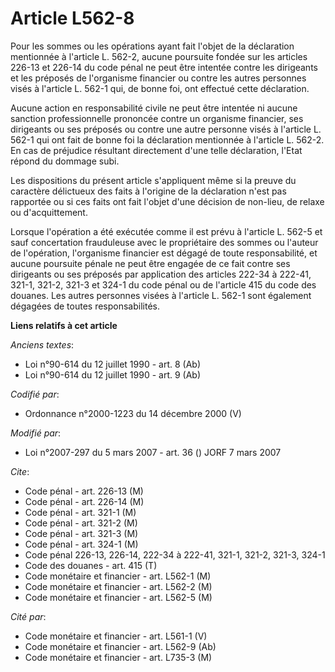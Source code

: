 # Article L562-8

Pour les sommes ou les opérations ayant fait l'objet de la déclaration mentionnée à l'article L. 562-2, aucune poursuite
fondée sur les articles 226-13 et 226-14 du code pénal ne peut être intentée contre les dirigeants et les préposés de
l'organisme financier ou contre les autres personnes visés à l'article L. 562-1 qui, de bonne foi, ont effectué cette
déclaration.

Aucune action en responsabilité civile ne peut être intentée ni aucune sanction professionnelle prononcée contre un organisme
financier, ses dirigeants ou ses préposés ou contre une autre personne visés à l'article L. 562-1 qui ont fait de bonne foi
la déclaration mentionnée à l'article L. 562-2. En cas de préjudice résultant directement d'une telle déclaration, l'Etat
répond du dommage subi.

Les dispositions du présent article s'appliquent même si la preuve du caractère délictueux des faits à l'origine de la
déclaration n'est pas rapportée ou si ces faits ont fait l'objet d'une décision de non-lieu, de relaxe ou d'acquittement.

Lorsque l'opération a été exécutée comme il est prévu à l'article L. 562-5 et sauf concertation frauduleuse avec le
propriétaire des sommes ou l'auteur de l'opération, l'organisme financier est dégagé de toute responsabilité, et aucune
poursuite pénale ne peut être engagée de ce fait contre ses dirigeants ou ses préposés par application des articles 222-34 à
222-41, 321-1, 321-2, 321-3 et 324-1 du code pénal ou de l'article 415 du code des douanes. Les autres personnes visées à
l'article L. 562-1 sont également dégagées de toutes responsabilités.

**Liens relatifs à cet article**

_Anciens textes_:

  - Loi n°90-614 du 12 juillet 1990 - art. 8 (Ab)
  - Loi n°90-614 du 12 juillet 1990 - art. 9 (Ab)

_Codifié par_:

  - Ordonnance n°2000-1223 du 14 décembre 2000 (V)

_Modifié par_:

  - Loi n°2007-297 du 5 mars 2007 - art. 36 () JORF 7 mars 2007

_Cite_:

  - Code pénal - art. 226-13 (M)
  - Code pénal - art. 226-14 (M)
  - Code pénal - art. 321-1 (M)
  - Code pénal - art. 321-2 (M)
  - Code pénal - art. 321-3 (M)
  - Code pénal - art. 324-1 (M)
  - Code pénal 226-13, 226-14, 222-34 à 222-41, 321-1, 321-2, 321-3, 324-1
  - Code des douanes - art. 415 (T)
  - Code monétaire et financier - art. L562-1 (M)
  - Code monétaire et financier - art. L562-2 (M)
  - Code monétaire et financier - art. L562-5 (M)

_Cité par_:

  - Code monétaire et financier - art. L561-1 (V)
  - Code monétaire et financier - art. L562-9 (Ab)
  - Code monétaire et financier - art. L735-3 (M)
